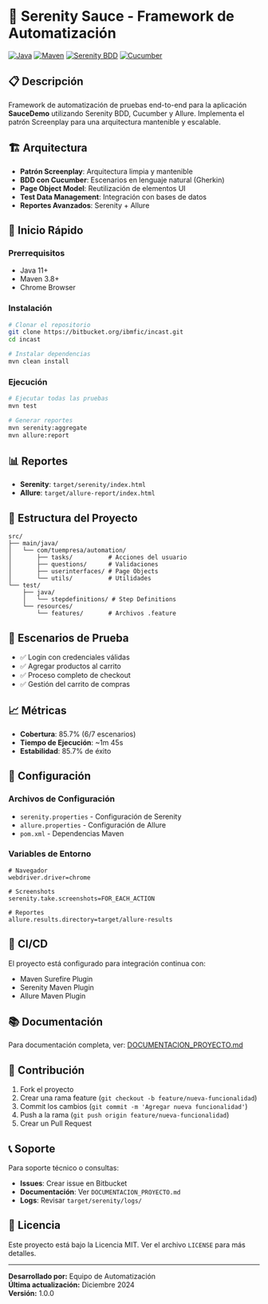 # 🚀 Serenity Sauce - Framework de Automatización

[![Java](https://img.shields.io/badge/Java-11-orange.svg)](https://www.oracle.com/java/)
[![Maven](https://img.shields.io/badge/Maven-3.8+-blue.svg)](https://maven.apache.org/)
[![Serenity BDD](https://img.shields.io/badge/Serenity%20BDD-3.9.8-green.svg)](https://serenity-bdd.github.io/)
[![Cucumber](https://img.shields.io/badge/Cucumber-7.14.0-brightgreen.svg)](https://cucumber.io/)

## 📋 Descripción

Framework de automatización de pruebas end-to-end para la aplicación **SauceDemo** utilizando Serenity BDD, Cucumber y Allure. Implementa el patrón Screenplay para una arquitectura mantenible y escalable.

## 🏗️ Arquitectura

- **Patrón Screenplay**: Arquitectura limpia y mantenible
- **BDD con Cucumber**: Escenarios en lenguaje natural (Gherkin)
- **Page Object Model**: Reutilización de elementos UI
- **Test Data Management**: Integración con bases de datos
- **Reportes Avanzados**: Serenity + Allure

## 🚀 Inicio Rápido

### Prerrequisitos
- Java 11+
- Maven 3.8+
- Chrome Browser

### Instalación
```bash
# Clonar el repositorio
git clone https://bitbucket.org/ibmfic/incast.git
cd incast

# Instalar dependencias
mvn clean install
```

### Ejecución
```bash
# Ejecutar todas las pruebas
mvn test

# Generar reportes
mvn serenity:aggregate
mvn allure:report
```

## 📊 Reportes

- **Serenity**: `target/serenity/index.html`
- **Allure**: `target/allure-report/index.html`

## 📁 Estructura del Proyecto

```
src/
├── main/java/
│   └── com/tuempresa/automation/
│       ├── tasks/          # Acciones del usuario
│       ├── questions/      # Validaciones
│       ├── userinterfaces/ # Page Objects
│       └── utils/          # Utilidades
└── test/
    ├── java/
    │   └── stepdefinitions/ # Step Definitions
    └── resources/
        └── features/       # Archivos .feature
```

## 🧪 Escenarios de Prueba

- ✅ Login con credenciales válidas
- ✅ Agregar productos al carrito
- ✅ Proceso completo de checkout
- ✅ Gestión del carrito de compras

## 📈 Métricas

- **Cobertura**: 85.7% (6/7 escenarios)
- **Tiempo de Ejecución**: ~1m 45s
- **Estabilidad**: 85.7% de éxito

## 🔧 Configuración

### Archivos de Configuración
- `serenity.properties` - Configuración de Serenity
- `allure.properties` - Configuración de Allure
- `pom.xml` - Dependencias Maven

### Variables de Entorno
```properties
# Navegador
webdriver.driver=chrome

# Screenshots
serenity.take.screenshots=FOR_EACH_ACTION

# Reportes
allure.results.directory=target/allure-results
```

## 🚀 CI/CD

El proyecto está configurado para integración continua con:
- Maven Surefire Plugin
- Serenity Maven Plugin
- Allure Maven Plugin

## 📚 Documentación

Para documentación completa, ver: [DOCUMENTACION_PROYECTO.md](DOCUMENTACION_PROYECTO.md)

## 🤝 Contribución

1. Fork el proyecto
2. Crear una rama feature (`git checkout -b feature/nueva-funcionalidad`)
3. Commit los cambios (`git commit -m 'Agregar nueva funcionalidad'`)
4. Push a la rama (`git push origin feature/nueva-funcionalidad`)
5. Crear un Pull Request

## 📞 Soporte

Para soporte técnico o consultas:
- **Issues**: Crear issue en Bitbucket
- **Documentación**: Ver `DOCUMENTACION_PROYECTO.md`
- **Logs**: Revisar `target/serenity/logs/`

## 📄 Licencia

Este proyecto está bajo la Licencia MIT. Ver el archivo `LICENSE` para más detalles.

---

**Desarrollado por:** Equipo de Automatización  
**Última actualización:** Diciembre 2024  
**Versión:** 1.0.0